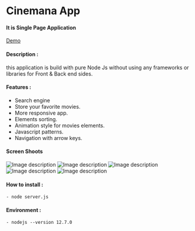 # Cinemana App 
#### It is Single Page Application
[Demo](https://cinemana-spa.herokuapp.com/)
#### Description :
this application is build with pure Node Js without using any frameworks or libraries for Front & Back end sides.
#### Features :
  - Search engine
  - Store your favorite movies.
  - More responsive app.
  - Elements sorting.
  - Animation style for movies elements.
  - Javascript patterns.
  - Navigation with arrow keys.

#### Screen Shoots
![Image description](https://cinemana-spa.herokuapp.com/assets/screenshoots/1.jpg)
![Image description](https://cinemana-spa.herokuapp.com/assets/screenshoots/2.jpg)
![Image description](https://cinemana-spa.herokuapp.com/assets/screenshoots/3.jpg)
![Image description](https://cinemana-spa.herokuapp.com/assets/screenshoots/4.jpg)
![Image description](https://cinemana-spa.herokuapp.com/assets/screenshoots/5.jpg)

#### How to install :
    - node server.js

#### Environment :
    - nodejs --version 12.7.0
